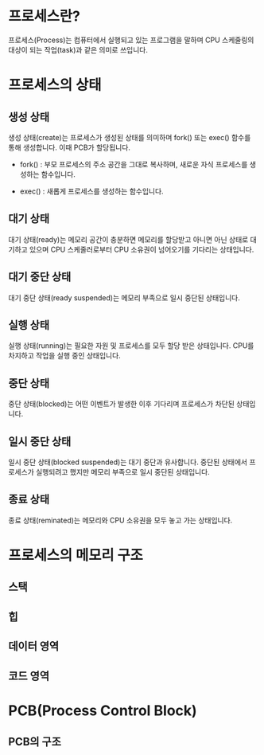 # 프로세스란?
프로세스(Process)는 컴퓨터에서 실행되고 있는 프로그램을 말하며 CPU 스케줄링의 대상이 되는 작업(task)과 같은 의미로 쓰입니다.

# 프로세스의 상태

## 생성 상태

생성 상태(create)는 프로세스가 생성된 상태를 의미하며 fork() 또는 exec() 함수를 통해 생성합니다. 이때 PCB가 할당됩니다.

- fork() : 부모 프로세스의 주소 공간을 그대로 복사하며, 새로운 자식 프로세스를 생성하는 함수입니다.

- exec() : 새롭게 프로세스를 생성하는 함수입니다.

## 대기 상태

대기 상태(ready)는 메모리 공간이 충분하면 메모리를 할당받고 아니면 아닌 상태로 대기하고 있으며 CPU 스케줄러로부터 CPU 소유권이 넘어오기를 기다리는 상태입니다.

## 대기 중단 상태

대기 중단 상태(ready suspended)는 메모리 부족으로 일시 중단된 상태입니다.

## 실행 상태

실행 상태(running)는 필요한 자원 및 프로세스를 모두 할당 받은 상태입니다. CPU를 차지하고 작업을 실행 중인 상태입니다.

## 중단 상태

중단 상태(blocked)는 어떤 이벤트가 발생한 이후 기다리며 프로세스가 차단된 상태입니다.

## 일시 중단 상태

일시 중단 상태(blocked suspended)는 대기 중단과 유사합니다. 중단된 상태에서 프로세스가 실행되려고 했지만 메모리 부족으로 일시 중단된 상태입니다.

## 종료 상태

종료 상태(reminated)는 메모리와 CPU 소유권을 모두 놓고 가는 상태입니다. 

# 프로세스의 메모리 구조

## 스택

## 힙

## 데이터 영역

## 코드 영역

# PCB(Process Control Block)

## PCB의 구조